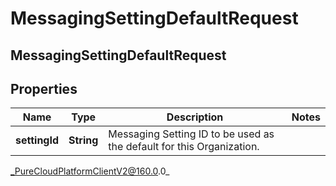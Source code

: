 # MessagingSettingDefaultRequest

## MessagingSettingDefaultRequest

## Properties

|Name | Type | Description | Notes|
|------------ | ------------- | ------------- | -------------|
| **settingId** | **String** | Messaging Setting ID to be used as the default for this Organization. | |



_PureCloudPlatformClientV2@160.0.0_
